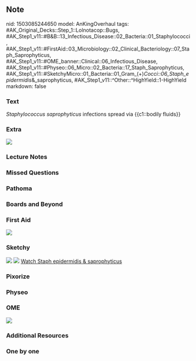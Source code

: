 ## Note
nid: 1503085244650
model: AnKingOverhaul
tags: #AK_Original_Decks::Step_1::Lolnotacop::Bugs, #AK_Step1_v11::#B&B::13_Infectious_Disease::02_Bacteria::01_Staphylococci, #AK_Step1_v11::#FirstAid::03_Microbiology::02_Clinical_Bacteriology::07_Staph_Saprophyticus, #AK_Step1_v11::#OME_banner::Clinical::06_Infectious_Disease, #AK_Step1_v11::#Physeo::06_Micro::02_Bacteria::17_Staph_Saprophyticus, #AK_Step1_v11::#SketchyMicro::01_Bacteria::01_Gram_(+)_Cocci::06_Staph_epidermidis_&_saprophyticus, #AK_Step1_v11::^Other::^HighYield::1-HighYield
markdown: false

### Text
<i>Staphylococcus saprophyticus</i> infections spread via
{{c1::bodily fluids}}

### Extra
<img src="paste-7133940678762.jpg">

### Lecture Notes


### Missed Questions


### Pathoma


### Boards and Beyond


### First Aid
<img src="tmp_u_xnxi4.png">

### Sketchy
<img src="paste-459140593876993.jpg"> <img src=
"Screen%20Shot%202019-09-26%20at%208.07.59%20AM.png"> <a href=
"https://dashboard.sketchy.com/study/medical/courses/medical-microbiology/units/medical-microbiology-bacteria/videos/medical-microbiology-bacteria-gram-positive-cocci-staphylococcus-epidermidis-and-saprophyticus?utm_source=anki&utm_medium=partnership&utm_campaign=february_update&utm_content=medical">
Watch Staph epidermidis & saprophyticus</a>

### Pixorize


### Physeo


### OME
<div class="ome-widget">
  <a href=
  "https://onlinemeded.org/spa/infectious-disease?ref=anki"><img src="_OME_AnkiFlashcards_Topic_5.png"></a>
</div>

### Additional Resources


### One by one

